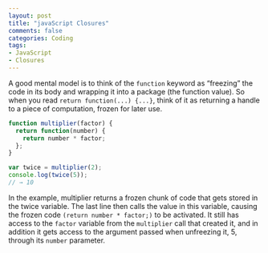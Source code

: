 ```yaml
---
layout: post
title: "javaScript Closures"
comments: false
categories: Coding
tags:
- JavaScript
- Closures
---
```


A good mental model is to think of the `function` keyword as “freezing” the code in its body and wrapping it into a package (the function value). So when you read `return function(...) {...}`, think of it as returning a handle to a piece of computation, frozen for later use.

```js
function multiplier(factor) {
  return function(number) {
    return number * factor;
  };
}

var twice = multiplier(2);
console.log(twice(5));
// → 10
```

In the example, multiplier returns a frozen chunk of code that gets stored in the twice variable. The last line then calls the value in this variable, causing the frozen code `(return number * factor;)` to be activated. It still has access to the `factor` variable from the `multiplier` call that created it, and in addition it gets access to the argument passed when unfreezing it, 5, through its `number` parameter.
